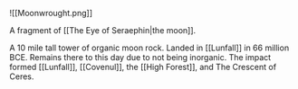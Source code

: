 ![[Moonwrought.png]]

A fragment of [[The Eye of Seraephin|the moon]]. 

A 10 mile tall tower of organic moon rock. Landed in [[Lunfall]] in 66 million BCE. Remains there to this day due to not being inorganic. The impact formed [[Lunfall]], [[Covenul]], the [[High Forest]], and The Crescent of Ceres.